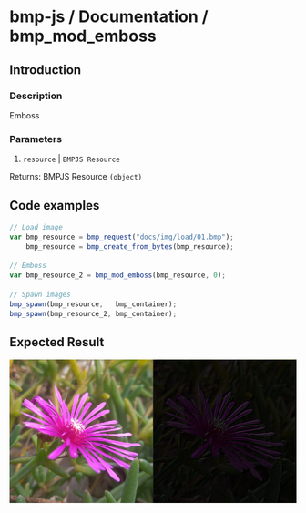 # bmp-js / Documentation / bmp_mod_emboss
## Introduction

### Description

Emboss

### Parameters

1. `resource` | `BMPJS Resource`

Returns: BMPJS Resource `(object)`

## Code examples

```js
// Load image
var bmp_resource = bmp_request("docs/img/load/01.bmp");
    bmp_resource = bmp_create_from_bytes(bmp_resource);

// Emboss
var bmp_resource_2 = bmp_mod_emboss(bmp_resource, 0);

// Spawn images
bmp_spawn(bmp_resource,   bmp_container);
bmp_spawn(bmp_resource_2, bmp_container);
```

## Expected Result

![expected-result](./img/034.png)
